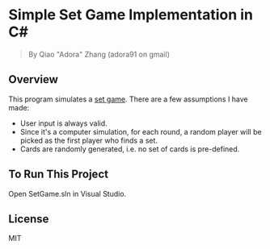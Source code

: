 # Simple Set Game Implementation in C# #
> By Qiao "Adora" Zhang (adora91 on gmail)

Overview
----
This program simulates a [set game].
There are a few assumptions I have made:
  - User input is always valid.
  - Since it's a computer simulation, for each round, a random player will be picked as the first player who finds a set.
  - Cards are randomly generated, i.e. no set of cards is pre-defined.

To Run This Project
----
Open SetGame.sln in Visual Studio.

License
----
MIT


[set game]: <https://en.wikipedia.org/wiki/Set_(game)>
